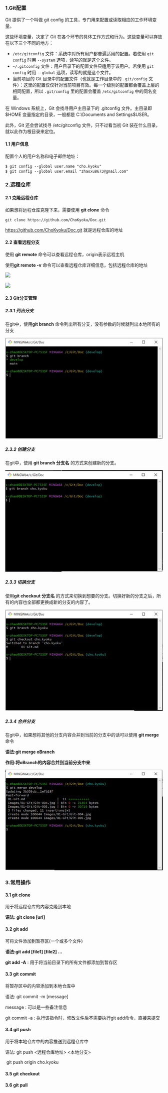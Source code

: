 ### 1.Git配置

Git 提供了一个叫做 git config 的工具，专门用来配置或读取相应的工作环境变量。

这些环境变量，决定了 Git 在各个环节的具体工作方式和行为。这些变量可以存放在以下三个不同的地方：

- `/etc/gitconfig` 文件：系统中对所有用户都普遍适用的配置。若使用 `git config` 时用 `--system` 选项，读写的就是这个文件。
- `~/.gitconfig` 文件：用户目录下的配置文件只适用于该用户。若使用 `git config` 时用 `--global` 选项，读写的就是这个文件。
- 当前项目的 Git 目录中的配置文件（也就是工作目录中的 `.git/config` 文件）：这里的配置仅仅针对当前项目有效。每一个级别的配置都会覆盖上层的相同配置，所以 `.git/config` 里的配置会覆盖 `/etc/gitconfig` 中的同名变量。

在 Windows 系统上，Git 会找寻用户主目录下的 .gitconfig 文件。主目录即 $HOME 变量指定的目录，一般都是 C:\Documents and Settings\$USER。

此外，Git 还会尝试找寻 /etc/gitconfig 文件，只不过看当初 Git 装在什么目录，就以此作为根目录来定位。

#### 1.1 用户信息

配置个人的用户名称和电子邮件地址：

```
$ git config --global user.name "cho.kyoku"
$ git config --global user.email "zhaoxu8673@gmail.com"
```



### 2.远程仓库

#### 2.1 克隆远程仓库

 如果想将远程仓库克隆下来，需要使用 **git clone** 命令

```
git clone https://github.com/ChoKyoku/Doc.git
```

https://github.com/ChoKyoku/Doc.git 就是远程仓库的地址



#### 2.2 查看远程分支

使用 **git remote** 命令可以查看远程仓库，origin表示远程主机

使用**git remote -v** 命令可以查看远程仓库详细信息，包括远程仓库的地址

![](Images\01-Git\Git-001.jpg)

![](Images\01-Git\Git-002.jpg)



#### 2.3 Git分支管理

##### 2.3.1 列出分支

在git中，使用**git branch** 命令列出所有分支，没有参数的时候就列出本地所有的分支

![](Images/01-Git/Git-003.jpg)

##### 2.3.2 创建分支

在git中，使用 **git branch 分支名** 的方式来创建新的分支。

![](Images\01-Git\Git-004.jpg)

##### 2.3.3 切换分支

使用**git checkout 分支名** 的方式来切换到想要的分支。切换好新的分支之后，所有的内容也全部都更换成新的分支的内容了。

![](Images\01-Git\Git-005.jpg)

##### 2.3.4 合并分支

在git中，如果想将其他的分支内容合并到当前的分支中的话可以使用 **git merge** 命令

**语法:git merge oBranch**

**作用:将oBranch的内容合并到当前分支中来**

![](Images\01-Git\Git-006.jpg)

### 3.常用操作

#### 3.1 git clone

用于将远程仓库的内容克隆到本地

**语法: git clone [url]**

#### 3.2 git add

可将文件添加到暂存区(一个或多个文件)

**语法:git add [file1] [file2] ...**

**git add -A** : 用于将当前目录下的所有文件都添加到暂存区

#### 3.3 git commit

将暂存区中的内容添加到本地仓库中

语法: git commit -m [message]

   message : 可以是一些备注信息

git commit -a : 执行该指令时，修改文件后不需要执行git add命令，直接来提交

#### 3.4 git push

用于将本地仓库中的内容推送到远程仓库中

语法: git push <远程仓库地址> <本地分支>

​          git push origin cho.kyoku

#### 3.5 git checkout

#### 3.6 git pull